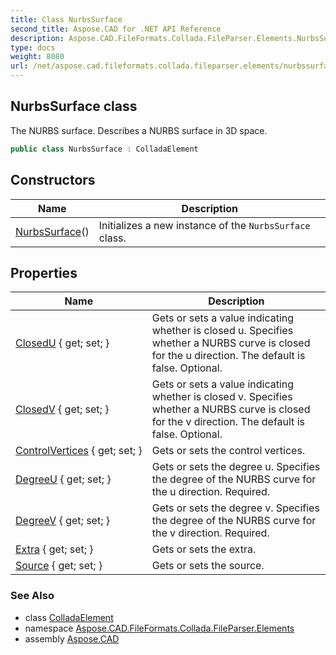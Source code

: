 ```yaml
---
title: Class NurbsSurface
second_title: Aspose.CAD for .NET API Reference
description: Aspose.CAD.FileFormats.Collada.FileParser.Elements.NurbsSurface class. The NURBS surface. Describes a NURBS surface in 3D space
type: docs
weight: 8080
url: /net/aspose.cad.fileformats.collada.fileparser.elements/nurbssurface/
---
```

## NurbsSurface class

The NURBS surface. Describes a NURBS surface in 3D space.

```csharp
public class NurbsSurface : ColladaElement
```

## Constructors

| Name | Description |
| --- | --- |
| [NurbsSurface](nurbssurface/)() | Initializes a new instance of the `NurbsSurface` class. |

## Properties

| Name | Description |
| --- | --- |
| [ClosedU](../../aspose.cad.fileformats.collada.fileparser.elements/nurbssurface/closedu/) { get; set; } | Gets or sets a value indicating whether is closed u. Specifies whether a NURBS curve is closed for the u direction. The default is false. Optional. |
| [ClosedV](../../aspose.cad.fileformats.collada.fileparser.elements/nurbssurface/closedv/) { get; set; } | Gets or sets a value indicating whether is closed v. Specifies whether a NURBS curve is closed for the v direction. The default is false. Optional. |
| [ControlVertices](../../aspose.cad.fileformats.collada.fileparser.elements/nurbssurface/controlvertices/) { get; set; } | Gets or sets the control vertices. |
| [DegreeU](../../aspose.cad.fileformats.collada.fileparser.elements/nurbssurface/degreeu/) { get; set; } | Gets or sets the degree u. Specifies the degree of the NURBS curve for the u direction. Required. |
| [DegreeV](../../aspose.cad.fileformats.collada.fileparser.elements/nurbssurface/degreev/) { get; set; } | Gets or sets the degree v. Specifies the degree of the NURBS curve for the v direction. Required. |
| [Extra](../../aspose.cad.fileformats.collada.fileparser.elements/nurbssurface/extra/) { get; set; } | Gets or sets the extra. |
| [Source](../../aspose.cad.fileformats.collada.fileparser.elements/nurbssurface/source/) { get; set; } | Gets or sets the source. |

### See Also

* class [ColladaElement](../colladaelement/)
* namespace [Aspose.CAD.FileFormats.Collada.FileParser.Elements](../../aspose.cad.fileformats.collada.fileparser.elements/)
* assembly [Aspose.CAD](../../)


